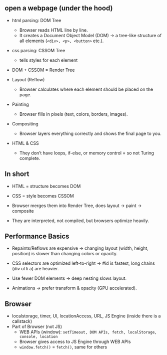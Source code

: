 ## open a webpage (under the hood)
- html parsing: DOM Tree
    - Browser reads HTML line by line.
    - It creates a Document Object Model (DOM) → a tree-like structure of all elements (`<div>, <p>, <button>` etc.).
- css parsing: CSSOM Tree
    - tells styles for each element
- DOM + CSSOM = Render Tree
- Layout (Reflow)
    - Browser calculates where each element should be placed on the page.
- Painting
    - Browser fills in pixels (text, colors, borders, images).

- Compositing
    - Browser layers everything correctly and shows the final page to you.

- HTML & CSS
    - They don’t have loops, if-else, or memory control = so not Turing complete.

## In short
- HTML = structure becomes DOM

- CSS = style becomes CSSOM

- Browser merges them into Render Tree, does layout → paint → composite

- They are interpreted, not compiled, but browsers optimize heavily.

## Performance Basics

- Repaints/Reflows are expensive → changing layout (width, height, position) is slower than changing colors or opacity.

- CSS selectors are optimized left-to-right → #id is fastest, long chains (div ul li a) are heavier.

- Use fewer DOM elements → deep nesting slows layout.

- Animations → prefer transform & opacity (GPU accelerated).

## Browser
- localstorage, timer, UI, locationAccess, URL, JS Engine (inside there is a callstack)
- Part of Browser (not JS)
    - WEB APIs (window): `setTimeout, DOM APIs, fetch, localStorage, console, location`
    - Browser gives access to JS Engine through WEB APIs
    - `window.fetch()` = `fetch()`, same for others